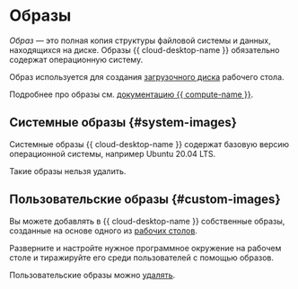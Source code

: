 # Образы

_Образ_ — это полная копия структуры файловой системы и данных, находящихся на диске. Образы {{ cloud-desktop-name }} обязательно содержат операционную систему.

Образ используется для создания [загрузочного диска](disks.md#boot-disk) рабочего стола. 

Подробнее про образы см. [документацию {{ compute-name }}](../../compute/concepts/image.md).

## Системные образы {#system-images}

Системные образы {{ cloud-desktop-name }} содержат базовую версию операционной системы, например Ubuntu 20.04 LTS.

Такие образы нельзя удалить.

## Пользовательские образы {#custom-images}

Вы можете добавлять в {{ cloud-desktop-name }} собственные образы, созданные на основе одного из [рабочих столов](../operations/images/create-from-desktop.md).

Разверните и настройте нужное программное окружение на рабочем столе и тиражируйте его среди пользователей с помощью образов.

Пользовательские образы можно [удалять](../operations/images/delete.md).
